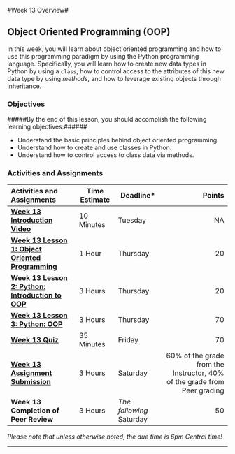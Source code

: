 #Week 13 Overview#

## Object Oriented Programming (OOP) ##

In this week, you will learn about object oriented programming and how
to use this programming paradigm by using the Python programming
language. Specifically, you will learn how to create new data types in
Python by using a `class`, how to control access to the attributes of
this new data type by using _methods_, and how to leverage existing
objects through inheritance.

### Objectives ###

#####By the end of this lesson, you should accomplish the following learning objectives:######

- Understand the basic principles behind object oriented programming.
- Understand how to create and use classes in Python.
- Understand how to control access to class data via methods.

### Activities and Assignments ###

|Activities and Assignments | Time Estimate | Deadline* | Points|
|:------| -----|-------|----------:|
|**[Week 13 Introduction Video][w13v]**|10 Minutes|Tuesday|NA|
|**[Week 13 Lesson 1: Object Oriented Programming](lesson1.md)**| 1 Hour |Thursday| 20|
|**[Week 13 Lesson 2: Python: Introduction to OOP](lesson2.md)**| 3 Hours | Thursday | 20 |
|**[Week 13 Lesson 3: Python: OOP](lesson3.md)**| 3 Hours | Thursday| 70 |
|**[Week 13 Quiz][w13q]**| 35 Minutes | Friday | 70|
|**[Week 13 Assignment Submission][w13a]**| 3 Hours | Saturday | 60% of the grade from the Instructor, 40% of the grade from Peer grading | 
|**Week 13 Completion of Peer Review**| 3 Hours | *The following* Saturday | 50 | 

*Please note that unless otherwise noted, the due time is 6pm Central time!*

----------
[w13v]: https://mediaspace.illinois.edu/media/Week+Thirteen/1_jcupo21k/33195071
[w13a]: https://learn.illinois.edu/mod/workshop/view.php?id=1095404
[w13q]: https://learn.illinois.edu/mod/quiz/view.php?id=1095401
